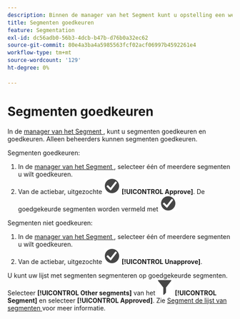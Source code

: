 ```yaml
---
description: Binnen de manager van het Segment kunt u opstelling een werkschema dat het goedkeuren van segmenten voor diverse niveaus van toepassing, voor specifieke afdelingen of groepen, en verenigbaar met het rapporteringsbeleid omvat.
title: Segmenten goedkeuren
feature: Segmentation
exl-id: dc56adb0-56b3-4dcb-b47b-d76b0a32ec62
source-git-commit: 80e4a3ba4a5985563fcf02acf06997b4592261e4
workflow-type: tm+mt
source-wordcount: '129'
ht-degree: 0%

---
```


# Segmenten goedkeuren

In de [ manager van het Segment ](seg-manage.md), kunt u segmenten goedkeuren en goedkeuren. Alleen beheerders kunnen segmenten goedkeuren.

Segmenten goedkeuren:

1. In de [ manager van het Segment ](seg-manage.md), selecteer één of meerdere segmenten u wilt goedkeuren.
1. Van de actiebar, uitgezochte ![ CheckmarkCircle ](/help/assets/icons/CheckmarkCircle.svg) **[!UICONTROL Approve]**. De goedgekeurde segmenten worden vermeld met ![ CheckmarkCircle ](/help/assets/icons/CheckmarkCircle.svg)

Segmenten niet goedkeuren:

1. In de [ manager van het Segment ](seg-manage.md), selecteer één of meerdere segmenten u wilt goedkeuren.
1. Van de actiebar, uitgezochte ![ CheckmarkCircle ](/help/assets/icons/CheckmarkCircle.svg) **[!UICONTROL Unapprove]**.


U kunt uw lijst met segmenten segmenteren op goedgekeurde segmenten. Selecteer **[!UICONTROL Other segments]** van het ![ paneel van het Segment ](/help/assets/icons/Filter.svg) **[!UICONTROL Segment]** en selecteer **[!UICONTROL Approved]**. Zie [ Segment de lijst van segmenten ](t-seg-filter.md) voor meer informatie.
